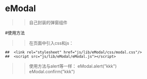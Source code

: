 # eModal
>> 自己封装的弹窗组件

#使用方法
>> 在页面中引入css和js：

    ##  <link rel="stylesheet" href="js/lib/eModal/css/modal.css"/>
    ##  <script src="js/lib/eModal/eModal.js"></script>
    
    
>> 使用方法与alert等一样：
 eModal.alert("kkk")
 eModal.confirm("kkk")
